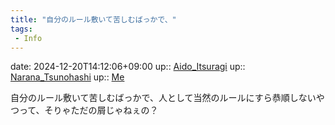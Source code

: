 ```yaml
---
title: "自分のルール敷いて苦しむばっかで、"
tags:
 - Info
---
```


date: 2024-12-20T14:12:06+09:00
up:: [Aido_Itsuragi](../Bar/Novel/Nacaria/Aido_Itsuragi.md)
up:: [Narana_Tsunohashi](../Bar/Novel/Nacaria/Narana_Tsunohashi.md)
up:: [Me](../Bar/Novel/Chaos/Me.md)

自分のルール敷いて苦しむばっかで、人として当然のルールにすら恭順しないやつって、そりゃただの屑じゃねぇの？

